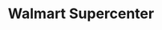 ---
title: "Walmart Supercenter"
url: /lewisville/walmart-supercenter-west-main-street/
shop: supermarket
---